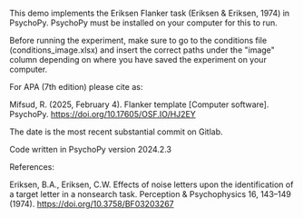 This demo implements the Eriksen Flanker task (Eriksen & Eriksen, 1974) in PsychoPy. PsychoPy must be installed on your computer for this to run.

Before running the experiment, make sure to go to the conditions file (conditions_image.xlsx) and insert the correct paths under the "image" column depending on where you have saved the experiment on your computer.

For APA (7th edition) please cite as:

Mifsud, R. (2025, February 4). Flanker template [Computer software]. PsychoPy. https://doi.org/10.17605/OSF.IO/HJ2EY

The date is the most recent substantial commit on Gitlab.

Code written in PsychoPy version 2024.2.3

References:

Eriksen, B.A., Eriksen, C.W. Effects of noise letters upon the identification of a target letter in a nonsearch task. Perception & Psychophysics 16, 143–149 (1974). https://doi.org/10.3758/BF03203267
